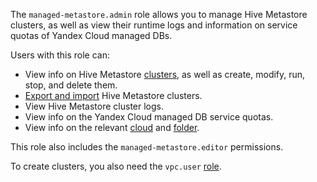 The `managed-metastore.admin` role allows you to manage Hive Metastore clusters, as well as view their runtime logs and information on service quotas of Yandex Cloud managed DBs.

Users with this role can:
* View info on Hive Metastore [clusters](../../metadata-hub/concepts/metastore.md), as well as create, modify, run, stop, and delete them.
* [Export and import](../../metadata-hub/operations/metastore/export-and-import.md) Hive Metastore clusters.
* View Hive Metastore cluster logs.
* View info on the Yandex Cloud managed DB service quotas.
* View info on the relevant [cloud](../../resource-manager/concepts/resources-hierarchy.md#cloud) and [folder](../../resource-manager/concepts/resources-hierarchy.md#folder).

This role also includes the `managed-metastore.editor` permissions.

To create clusters, you also need the `vpc.user` [role](../../vpc/security/index.md#vpc-user).